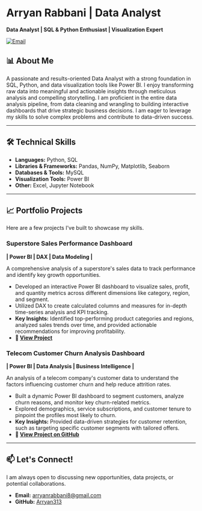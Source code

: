 # Arryan Rabbani | Data Analyst

**Data Analyst | SQL & Python Enthusiast | Visualization Expert**

[![Email](https://img.shields.io/badge/Email-arryanrabbani8@gmail.com-D14836?style=flat&logo=gmail&logoColor=white)](mailto:arryanrabbani8@gmail.com)


## 📊 About Me

A passionate and results-oriented Data Analyst with a strong foundation in SQL, Python, and data visualization tools like Power BI. I enjoy transforming raw data into meaningful and actionable insights through meticulous analysis and compelling storytelling. I am proficient in the entire data analysis pipeline, from data cleaning and wrangling to building interactive dashboards that drive strategic business decisions. I am eager to leverage my skills to solve complex problems and contribute to data-driven success.

---

## 🛠️ Technical Skills

*   **Languages:** Python, SQL
*   **Libraries & Frameworks:** Pandas, NumPy, Matplotlib, Seaborn
*   **Databases & Tools:** MySQL
*   **Visualization Tools:** Power BI
*   **Other:** Excel, Jupyter Notebook

---

## 📈 Portfolio Projects

Here are a few projects I've built to showcase my skills.

### Superstore Sales Performance Dashboard
**| Power BI | DAX | Data Modeling |**

A comprehensive analysis of a superstore's sales data to track performance and identify key growth opportunities.
*   Developed an interactive Power BI dashboard to visualize sales, profit, and quantity metrics across different dimensions like category, region, and segment.
*   Utilized DAX to create calculated columns and measures for in-depth time-series analysis and KPI tracking.
*   **Key Insights:** Identified top-performing product categories and regions, analyzed sales trends over time, and provided actionable recommendations for improving profitability.
*   **🔗 [View Project ](https://github.com/Arryan313/Superstore-sales-dashboard)**

### Telecom Customer Churn Analysis Dashboard
**| Power BI | Data Analysis | Business Intelligence |**

An analysis of a telecom company's customer data to understand the factors influencing customer churn and help reduce attrition rates.
*   Built a dynamic Power BI dashboard to segment customers, analyze churn reasons, and monitor key churn-related metrics.
*   Explored demographics, service subscriptions, and customer tenure to pinpoint the profiles most likely to churn.
*   **Key Insights:** Provided data-driven strategies for customer retention, such as targeting specific customer segments with tailored offers.
*   **🔗 [View Project on GitHub](https://github.com/Arryan313/Telecom_Churn_Analysis_Dashboard)**

---

## 📫 Let's Connect!

I am always open to discussing new opportunities, data projects, or potential collaborations.

*   **Email:** [arryanrabbani8@gmail.com](mailto:arryanrabbani8@gmail.com)
*   **GitHub:** [Arryan313](https://github.com/Arryan313)
